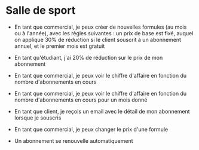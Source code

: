 # Salle de sport

- En tant que commercial, je peux créer de nouvelles formules (au mois ou à l'année), avec les règles suivantes : 
un prix de base est fixé,
auquel on applique 30% de réduction si le client souscrit à un abonnement annuel,
et le premier mois est gratuit

- En tant qu'étudiant, j'ai 20% de réduction sur le prix de mon abonnement

- En tant que commercial, je peux voir le chiffre d'affaire en fonction du nombre d'abonnements en cours

- En tant que commercial, je peux voir le chiffre d'affaire en fonction du nombre d'abonnements en cours pour un mois donné

- En tant que client, je reçois un email avec le détail de mon abonnement lorsque je souscris

- En tant que commercial, je peux changer le prix d'une formule

- Un abonnement se renouvelle automatiquement
